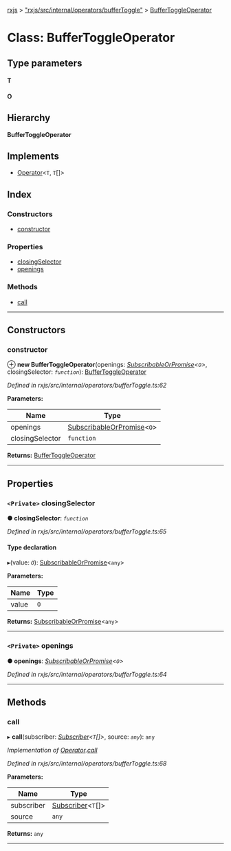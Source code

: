 [rxjs](../README.md) > ["rxjs/src/internal/operators/bufferToggle"](../modules/_rxjs_src_internal_operators_buffertoggle_.md) > [BufferToggleOperator](../classes/_rxjs_src_internal_operators_buffertoggle_.buffertoggleoperator.md)

# Class: BufferToggleOperator

## Type parameters
#### T 
#### O 
## Hierarchy

**BufferToggleOperator**

## Implements

* [Operator](../interfaces/_rxjs_src_internal_operator_.operator.md)<`T`, `T`[]>

## Index

### Constructors

* [constructor](_rxjs_src_internal_operators_buffertoggle_.buffertoggleoperator.md#constructor)

### Properties

* [closingSelector](_rxjs_src_internal_operators_buffertoggle_.buffertoggleoperator.md#closingselector)
* [openings](_rxjs_src_internal_operators_buffertoggle_.buffertoggleoperator.md#openings)

### Methods

* [call](_rxjs_src_internal_operators_buffertoggle_.buffertoggleoperator.md#call)

---

## Constructors

<a id="constructor"></a>

###  constructor

⊕ **new BufferToggleOperator**(openings: *[SubscribableOrPromise](../modules/_rxjs_src_internal_types_.md#subscribableorpromise)<`O`>*, closingSelector: *`function`*): [BufferToggleOperator](_rxjs_src_internal_operators_buffertoggle_.buffertoggleoperator.md)

*Defined in rxjs/src/internal/operators/bufferToggle.ts:62*

**Parameters:**

| Name | Type |
| ------ | ------ |
| openings | [SubscribableOrPromise](../modules/_rxjs_src_internal_types_.md#subscribableorpromise)<`O`> |
| closingSelector | `function` |

**Returns:** [BufferToggleOperator](_rxjs_src_internal_operators_buffertoggle_.buffertoggleoperator.md)

___

## Properties

<a id="closingselector"></a>

### `<Private>` closingSelector

**● closingSelector**: *`function`*

*Defined in rxjs/src/internal/operators/bufferToggle.ts:65*

#### Type declaration
▸(value: *`O`*): [SubscribableOrPromise](../modules/_rxjs_src_internal_types_.md#subscribableorpromise)<`any`>

**Parameters:**

| Name | Type |
| ------ | ------ |
| value | `O` |

**Returns:** [SubscribableOrPromise](../modules/_rxjs_src_internal_types_.md#subscribableorpromise)<`any`>

___
<a id="openings"></a>

### `<Private>` openings

**● openings**: *[SubscribableOrPromise](../modules/_rxjs_src_internal_types_.md#subscribableorpromise)<`O`>*

*Defined in rxjs/src/internal/operators/bufferToggle.ts:64*

___

## Methods

<a id="call"></a>

###  call

▸ **call**(subscriber: *[Subscriber](_rxjs_src_internal_subscriber_.subscriber.md)<`T`[]>*, source: *`any`*): `any`

*Implementation of [Operator](../interfaces/_rxjs_src_internal_operator_.operator.md).[call](../interfaces/_rxjs_src_internal_operator_.operator.md#call)*

*Defined in rxjs/src/internal/operators/bufferToggle.ts:68*

**Parameters:**

| Name | Type |
| ------ | ------ |
| subscriber | [Subscriber](_rxjs_src_internal_subscriber_.subscriber.md)<`T`[]> |
| source | `any` |

**Returns:** `any`

___

